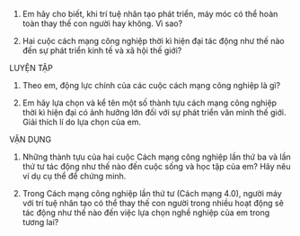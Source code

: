 1. Em hãy cho biết, khi trí tuệ nhân tạo phát triển, máy móc có thể hoàn toàn thay thế con người hay không. Vì sao?

2. Hai cuộc cách mạng công nghiệp thời kì hiện đại tác động như thế nào đến sự phát triển kinh tế và xã hội thế giới?

LUYỆN TẬP

1. Theo em, động lực chính của các cuộc cách mạng công nghiệp là gì?

2. Em hãy lựa chọn và kể tên một số thành tựu cách mạng công nghiệp thời kì hiện đại có ảnh hưởng lớn đối với sự phát triển văn minh thế giới. Giải thích lí do lựa chọn của em.

VẬN DỤNG

1. Những thành tựu của hai cuộc Cách mạng công nghiệp lần thứ ba và lần thứ tư tác động như thế nào đến cuộc sống và học tập của em? Hãy nêu ví dụ cụ thể để chứng minh.

2. Trong Cách mạng công nghiệp lần thứ tư (Cách mạng 4.0), người máy với trí tuệ nhân tạo có thể thay thế con người trong nhiều hoạt động sẽ tác động như thế nào đến việc lựa chọn nghề nghiệp của em trong tương lai?
